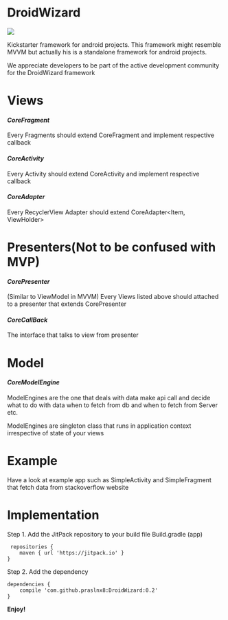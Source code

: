 # DroidWizard
[![](https://jitpack.io/v/praslnx8/DroidWizard.svg)](https://jitpack.io/#praslnx8/DroidWizard)

Kickstarter framework for android projects.
This framework might resemble MVVM but actually his is a standalone framework for android projects.

We appreciate developers to be part of the active development community for the DroidWizard framework

# **Views**
#### _CoreFragment_ 
Every Fragments should extend CoreFragment<CP extends CorePresenter> and implement respective callback 

#### _CoreActivity_ 
Every Activity should extend CoreActivity<CP extends CorePresenter> and implement respective callback

#### _CoreAdapter_ 
Every RecyclerView Adapter should extend CoreAdapter<Item, ViewHolder>

# **Presenters(Not to be confused with MVP)**
#### _CorePresenter_ 
(Similar to ViewModel in MVVM) Every Views listed above should attached to a presenter that extends CorePresenter<CB extends 
CoreCallBack>

#### _CoreCallBack_ 
The interface that talks to view from presenter

# **Model**
#### _CoreModelEngine_ 
ModelEngines are the one that deals with data make api call and decide what to do with data 
when to fetch from db and when to fetch from Server etc.
 
ModelEngines are singleton class that runs in application context irrespective of state of your views

# Example
Have a look at example app such as SimpleActivity and SimpleFragment that fetch data from stackoverflow website

# Implementation
Step 1. Add the JitPack repository to your build file Build.gradle (app)
```
 repositories {
	maven { url 'https://jitpack.io' }
}
```
Step 2. Add the dependency
```
dependencies {
	compile 'com.github.praslnx8:DroidWizard:0.2'
}
```

**Enjoy!**
